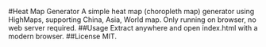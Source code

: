#Heat Map Generator
 A simple heat map (choropleth map) generator using HighMaps, supporting China, Asia, World map. Only running on browser, no web server required.
##Usage
 Extract anywhere and open index.html with a modern browser.
##License
 MIT.
